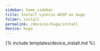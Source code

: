 ```yaml
---
sidebar: home_sidebar
title: Install Lynnrin-AOSP on kugo
folder: install
permalink: /devices/kugo/install
device: kugo
---
```

{% include templates/device_install.md %}
